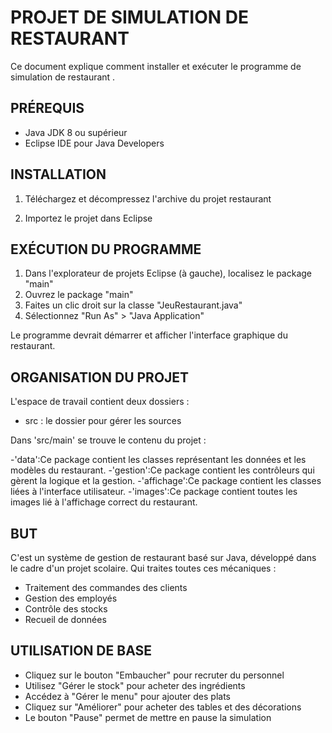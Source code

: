 
  PROJET DE SIMULATION DE RESTAURANT
==================================

Ce document explique comment installer et exécuter le programme de simulation de restaurant .


PRÉREQUIS
---------
- Java JDK 8 ou supérieur
- Eclipse IDE pour Java Developers

INSTALLATION
-----------
1. Téléchargez et décompressez l'archive du projet restaurant

2. Importez le projet dans Eclipse

EXÉCUTION DU PROGRAMME
---------------------
1. Dans l'explorateur de projets Eclipse (à gauche), localisez le package "main"
2. Ouvrez le package "main"
3. Faites un clic droit sur la classe "JeuRestaurant.java"
4. Sélectionnez "Run As" > "Java Application"

Le programme devrait démarrer et afficher l'interface graphique du restaurant.


ORGANISATION DU PROJET 
--------------------------
L'espace de travail contient deux dossiers :

- src : le dossier pour gérer les sources

Dans 'src/main' se trouve le contenu du projet :

-'data':Ce package contient les classes représentant les données et les modèles du restaurant.
-'gestion':Ce package contient les contrôleurs qui gèrent la logique et la gestion.
-'affichage':Ce package contient les classes liées à l'interface utilisateur.
-'images':Ce package contient toutes les images lié à l'affichage correct du restaurant.

BUT
------
C'est un système de gestion de restaurant basé sur Java, développé dans le cadre d'un projet scolaire.
Qui traites toutes ces mécaniques :  

- Traitement des commandes des clients
- Gestion des employés
- Contrôle des stocks
- Recueil de données 

UTILISATION DE BASE
------------------
- Cliquez sur le bouton "Embaucher" pour recruter du personnel
- Utilisez "Gérer le stock" pour acheter des ingrédients
- Accédez à "Gérer le menu" pour ajouter des plats
- Cliquez sur "Améliorer" pour acheter des tables et des décorations
- Le bouton "Pause" permet de mettre en pause la simulation


